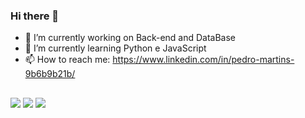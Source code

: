 ### Hi there 👋

- 🔭 I’m currently working on Back-end and DataBase
- 🌱 I’m currently learning Python e JavaScript
- 📫 How to reach me: https://www.linkedin.com/in/pedro-martins-9b6b9b21b/
## 
<div> 

  <a href= "https://discord.gg/Pedro_mrtns#3355" target="_blank"><img src="https://img.shields.io/badge/Discord-7289DA?style=for-the-badge&logo=discord&logoColor=white" target="_blank"></a> 
  <a href = "mailto:pcruz6064@gmail.com"><img src="https://img.shields.io/badge/-Gmail-%23333?style=for-the-badge&logo=gmail&logoColor=white" target="_blank"></a>
  <a href= "https://www.linkedin.com/in/pedro-martins-9b6b9b21b" target="_blank"><img src="https://img.shields.io/badge/-LinkedIn-%230077B5?style=for-the-badge&logo=linkedin&logoColor=white" target="_blank"></a> 
  
</div>
